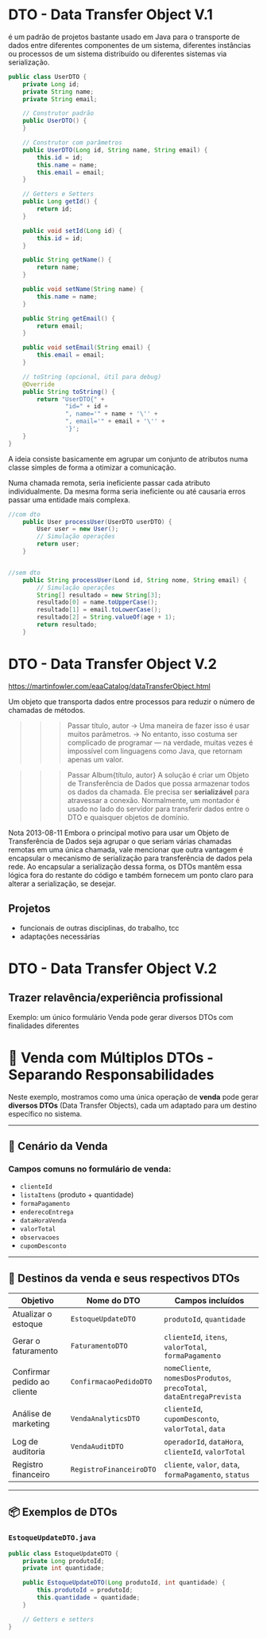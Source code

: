 # DTO - Data Transfer Object V.1

é um padrão de projetos bastante usado em Java para o transporte de dados entre diferentes componentes de um sistema, diferentes instâncias ou processos de um sistema distribuído ou diferentes sistemas via serialização.


```java
public class UserDTO {
    private Long id;
    private String name;
    private String email;

    // Construtor padrão
    public UserDTO() {
    }

    // Construtor com parâmetros
    public UserDTO(Long id, String name, String email) {
        this.id = id;
        this.name = name;
        this.email = email;
    }

    // Getters e Setters
    public Long getId() {
        return id;
    }

    public void setId(Long id) {
        this.id = id;
    }

    public String getName() {
        return name;
    }

    public void setName(String name) {
        this.name = name;
    }

    public String getEmail() {
        return email;
    }

    public void setEmail(String email) {
        this.email = email;
    }

    // toString (opcional, útil para debug)
    @Override
    public String toString() {
        return "UserDTO{" +
                "id=" + id +
                ", name='" + name + '\'' +
                ", email='" + email + '\'' +
                '}';
    }
}
```

A ideia consiste basicamente em agrupar um conjunto de atributos numa classe simples de forma a otimizar a comunicação.

Numa chamada remota, seria ineficiente passar cada atributo individualmente. Da mesma forma seria ineficiente ou até causaria erros passar uma entidade mais complexa.

```java
//com dto
    public User processUser(UserDTO userDTO) {
        User user = new User();
        // Simulação operações
        return user;
    }


//sem dto
    public String processUser(Lond id, String nome, String email) {
        // Simulação operações
        String[] resultado = new String[3];
        resultado[0] = name.toUpperCase();
        resultado[1] = email.toLowerCase();
        resultado[2] = String.valueOf(age + 1);
        return resultado;
    }
```





# DTO - Data Transfer Object V.2
https://martinfowler.com/eaaCatalog/dataTransferObject.html

Um objeto que transporta dados entre processos para reduzir o número de chamadas de métodos.
>>>Passar título, autor 
→ Uma maneira de fazer isso é usar muitos parâmetros. 
→ No entanto, isso costuma ser complicado de programar — na verdade, muitas vezes é impossível com linguagens como Java, que retornam apenas um valor.

>>>Passar Album{título, autor} 
A solução é criar um Objeto de Transferência de Dados que possa armazenar todos os dados da chamada. 
Ele precisa ser **serializável** para atravessar a conexão. Normalmente, um montador é usado no lado do servidor para transferir dados entre o DTO e quaisquer objetos de domínio.

Nota 2013-08-11
Embora o principal motivo para usar um Objeto de Transferência de Dados seja agrupar o que seriam várias chamadas remotas em uma única chamada, vale mencionar que outra vantagem é encapsular o mecanismo de serialização para transferência de dados pela rede. Ao encapsular a serialização dessa forma, os DTOs mantêm essa lógica fora do restante do código e também fornecem um ponto claro para alterar a serialização, se desejar.


## Projetos
- funcionais de outras disciplinas, do trabalho, tcc
- adaptações necessárias







# DTO - Data Transfer Object V.2

## Trazer relavência/experiência profissional
Exemplo: um único formulário Venda pode gerar diversos DTOs com finalidades diferentes 

# 🧾 Venda com Múltiplos DTOs - Separando Responsabilidades

Neste exemplo, mostramos como uma única operação de **venda** pode gerar **diversos DTOs** (Data Transfer Objects), cada um adaptado para um destino específico no sistema.

---

## 🎯 Cenário da Venda

### Campos comuns no formulário de venda:
- `clienteId`
- `listaItens` (produto + quantidade)
- `formaPagamento`
- `enderecoEntrega`
- `dataHoraVenda`
- `valorTotal`
- `observacoes`
- `cupomDesconto`

---

## 🔁 Destinos da venda e seus respectivos DTOs

| Objetivo                         | Nome do DTO              | Campos incluídos                                                          |
|----------------------------------|---------------------------|---------------------------------------------------------------------------|
| Atualizar o estoque              | `EstoqueUpdateDTO`        | `produtoId`, `quantidade`                                                 |
| Gerar o faturamento              | `FaturamentoDTO`          | `clienteId`, `itens`, `valorTotal`, `formaPagamento`                      |
| Confirmar pedido ao cliente      | `ConfirmacaoPedidoDTO`    | `nomeCliente`, `nomesDosProdutos`, `precoTotal`, `dataEntregaPrevista`   |
| Análise de marketing             | `VendaAnalyticsDTO`       | `clienteId`, `cupomDesconto`, `valorTotal`, `data`                        |
| Log de auditoria                 | `VendaAuditDTO`           | `operadorId`, `dataHora`, `clienteId`, `valorTotal`                       |
| Registro financeiro              | `RegistroFinanceiroDTO`   | `cliente`, `valor`, `data`, `formaPagamento`, `status`                    |

---

## 📦 Exemplos de DTOs

### `EstoqueUpdateDTO.java`
```java
public class EstoqueUpdateDTO {
    private Long produtoId;
    private int quantidade;

    public EstoqueUpdateDTO(Long produtoId, int quantidade) {
        this.produtoId = produtoId;
        this.quantidade = quantidade;
    }

    // Getters e setters
}
